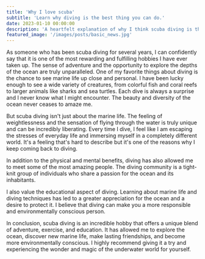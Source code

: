 ```yaml
---
title: 'Why I love scuba'
subtitle: 'Learn why diving is the best thing you can do.'
date: 2023-01-10 00:00:00
description: 'A heartfelt explanation of why I think scuba diving is the best thing ever.'
featured_image: '/images/posts/basic_news.jpg'
---
```


As someone who has been scuba diving for several years, I can confidently say that it is one of the most rewarding and fulfilling hobbies I have ever taken up. The sense of adventure and the opportunity to explore the depths of the ocean are truly unparalleled.
One of my favorite things about diving is the chance to see marine life up close and personal. I have been lucky enough to see a wide variety of creatures, from colorful fish and coral reefs to larger animals like sharks and sea turtles. Each dive is always a surprise and I never know what I might encounter. The beauty and diversity of the ocean never ceases to amaze me.

But scuba diving isn't just about the marine life. The feeling of weightlessness and the sensation of flying through the water is truly unique and can be incredibly liberating. Every time I dive, I feel like I am escaping the stresses of everyday life and immersing myself in a completely different world. It's a feeling that's hard to describe but it's one of the reasons why I keep coming back to diving.

In addition to the physical and mental benefits, diving has also allowed me to meet some of the most amazing people. The diving community is a tight-knit group of individuals who share a passion for the ocean and its inhabitants.

I also value the educational aspect of diving. Learning about marine life and diving techniques has led to a greater appreciation for the ocean and a desire to protect it. I believe that diving can make you a more responsible and environmentally conscious person.

In conclusion, scuba diving is an incredible hobby that offers a unique blend of adventure, exercise, and education. It has allowed me to explore the ocean, discover new marine life, make lasting friendships, and become more environmentally conscious. I highly recommend giving it a try and experiencing the wonder and magic of the underwater world for yourself.
